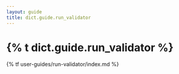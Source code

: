 ```yaml
---
layout: guide
title: dict.guide.run_validator
---
```


<h1>{% t dict.guide.run_validator %}</h1>
{% tf user-guides/run-validator/index.md %}
